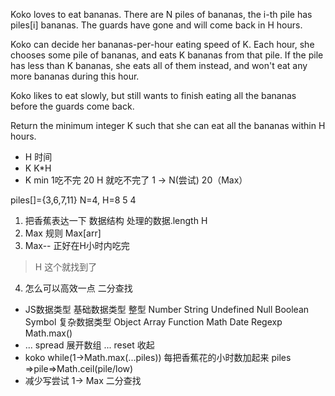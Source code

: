 Koko loves to eat bananas.  There are N piles of bananas, the i-th pile has piles[i] bananas.  The guards have gone and will come back in H hours.

Koko can decide her bananas-per-hour eating speed of K.  Each hour, she chooses some pile of bananas, and eats K bananas from that pile.  If the pile has less than K bananas, she eats all of them instead, and won't eat any more bananas during this hour.

Koko likes to eat slowly, but still wants to finish eating all the bananas before the guards come back.

Return the minimum integer K such that she can eat all the bananas within H hours.


- H 时间
- K K*H
- K min     1吃不完
    20  H 就吃不完了
    1 -> N(尝试)    20（Max）

piles[]={3,6,7,11}  N=4, H=8
5 4
1. 把香蕉表达一下 数据结构 处理的数据.length H
2. Max 规则 Max[arr]
3. Max--   正好在H小时内吃完
>H 这个就找到了
4. 怎么可以高效一点 二分查找

- JS数据类型
    基础数据类型 整型 Number String Undefined Null Boolean Symbol
    复杂数据类型 Object
    Array Function Math Date Regexp
    Math.max()
- ... spread 展开数组
    ... reset 收起
- koko 
    while(1->Math.max(...piles))
    每把香蕉花的小时数加起来
    piles =>pile=>Math.ceil(pile/low)
- 减少写尝试
    1-> Max 二分查找
